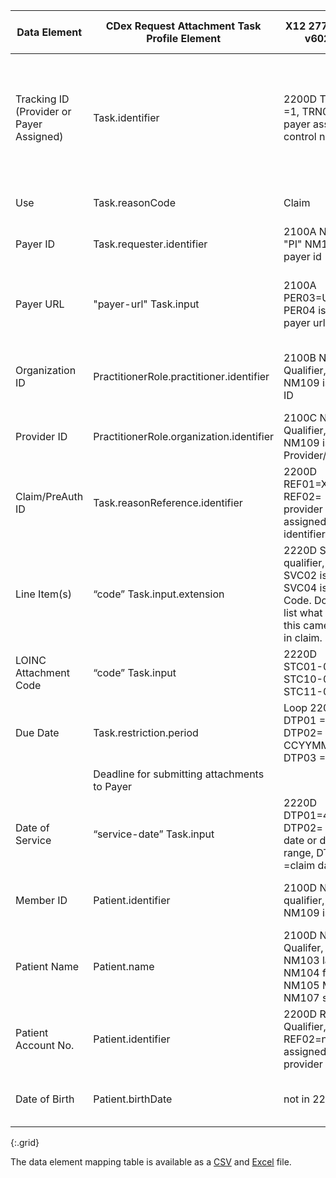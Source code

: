 <!-- requests-277_278.md
*****************************************************************************************************
*                                  WARNING: DO NOT EDIT THIS FILE                                   *
*                                                                                                   *
* This file is generated by csv_to_markdown_tabler.ipynb. Any edits you make to this file will be   *
* overwritten                                                                                       *
* To change the contents of this file, edit input/images/data-element-mapping.csv                     *
*****************************************************************************************************
-->

| Data Element | CDex Request Attachment Task Profile Element | <span class="bg-success" markdown="1">X12 277RFAI-v6020</span><!-- new-content --> | <span class="bg-success" markdown="1">X12n 278 Response-v5010</span><!-- new-content --> | Request Attachments Comments |
|-----|---------|---------------|--------------------|-----------|
| Tracking ID (Provider or Payer Assigned) | Task.identifier | <span class="bg-success" markdown="1">2200D TRN01 =1, TRN02 is payer assigned control number</span><!-- new-content --> | <span class="bg-success" markdown="1">2000E Event level TRN01= 1current or 2 references, TRN02 =Patient event Tracking Number. 2000F Service Level TRN01=1 current and 2 reference, TRN02 = Service level tracking number</span><!-- new-content --> | <span class="bg-success" markdown="1">Payer-assigned tracking/control number</span><!-- new-content --> |
| Use | Task.reasonCode | <span class="bg-success" markdown="1">Claim</span><!-- new-content --> | <span class="bg-success" markdown="1">Prior Auth</span><!-- new-content --> | Choice of "claim" or "preauthorization" |
| Payer ID | Task.requester.identifier | <span class="bg-success" markdown="1">2100A NM108 "PI" NM109 payer id</span><!-- new-content --> | <span class="bg-success" markdown="1">loop 2010A NM108 "PI" NM109 payer id</span><!-- new-content --> | Payer ID |
| Payer URL | "payer-url" Task.input | <span class="bg-success" markdown="1">2100A PER03=UR, PER04 is the payer url</span><!-- new-content --> | <span class="bg-success" markdown="1">loop 2010A PER07 'UR', PER08 is the payer url</span><!-- new-content --> | Payer endpoint where the attachments are submitted using the $submit-operation |
| Organization ID | <span class="bg-success" markdown="1">PractitionerRole.practitioner.identifier</span><!-- new-content --> | <span class="bg-success" markdown="1">2100B NM108 Qualifier, NM109 is Org ID</span><!-- new-content --> | <span class="bg-success" markdown="1">loop 2010B 'NM101 NM102=2, NM109=ID#</span><!-- new-content --> | Organization of provider who submitted claim/prior authorization |
| Provider ID | <span class="bg-success" markdown="1">PractitionerRole.organization.identifier</span><!-- new-content --> | <span class="bg-success" markdown="1">2100C NM108 Qualifier, NM109 is Provider/org ID</span><!-- new-content --> | <span class="bg-success" markdown="1">2010EA NM101, NM102=1,NM109=ID#</span><!-- new-content --> | Provider who submitted claim/prior authorization |
| Claim/PreAuth ID | Task.reasonReference.identifier | <span class="bg-success" markdown="1">2200D REF01=X1, REF02= provider assigned identifier</span><!-- new-content --> | <span class="bg-success" markdown="1"> 2000F Service Level TRN01=1 current and 2 reference, TRN02 = service trace number</span><!-- new-content --> | <span class="bg-success" markdown="1">Provider-assigned claim/prior authorization ID</span><!-- new-content --> |
| Line Item(s) | “code” Task.input.extension | <span class="bg-success" markdown="1">2220D SVC01 qualifier, SVC02 is the $, SVC04 is REV Code. Does not list what line this came in on in claim.</span><!-- new-content --> | <span class="bg-success" markdown="1">Line item level 2000F TRN01=1, TRN02 is Payer Tracking </span><!-- new-content --> | Claim/prior authorization line item numbers |
| LOINC Attachment Code | “code” Task.input | <span class="bg-success" markdown="1">2220D STC01-02, STC10-02, STC11-02</span><!-- new-content --> | <span class="bg-success" markdown="1">2000E HI or 2000F PWK?</span><!-- new-content --> | LOINC attachment codes |
| Due Date | Task.restriction.period | <span class="bg-success" markdown="1">Loop 2200D DTP01 = 106, DTP02= D8 CCYYMMDD, DTP03 =Date</span><!-- new-content --> | <span class="bg-success" markdown="1">We cannot find a "due date" in the 278 response.
</span><!-- new-content --> | Deadline for submitting attachments to Payer |
| Date of Service | “service-date” Task.input | <span class="bg-success" markdown="1">2220D DTP01=472, DTP02= single date or date range, DTP03 =claim date/s</span><!-- new-content --> | <span class="bg-success" markdown="1">2000E event level, 2000F line level DTP 01=742, 02=format, 03=date</span><!-- new-content --> | Date of service for claim/prior authorization |
| Member ID | Patient.identifier | <span class="bg-success" markdown="1">2100D NM108 qualifier, NM109 is ID</span><!-- new-content --> | <span class="bg-success" markdown="1">2010C NM1 Segment element 08 is the Qualifier and NM109 is the actual ID.</span><!-- new-content --> | Payer assigned patient identifier |
| Patient Name | Patient.name | <span class="bg-success" markdown="1">2100D NM102 Qualifer, NM103 last NM104 first, NM105 MI, NM107 suffix</span><!-- new-content --> | <span class="bg-success" markdown="1">2010C NM1 Segment element 03 is the last name, 04 is first, qualifier is NM101.</span><!-- new-content --> | Patient demographic information for patient matching |
| Patient Account No. | Patient.identifier | <span class="bg-success" markdown="1">2200D REF01= Qualifier, REF02=number assigned by provider</span><!-- new-content --> | <span class="bg-success" markdown="1">loop 2010C REF "EJ" REF02 "#"</span><!-- new-content --> | <span class="bg-success" markdown="1">Patient Account Number is a provider-assigned identifier</span><!-- new-content --> |
| Date of Birth | Patient.birthDate | <span class="bg-success" markdown="1">not in 227 RFAI</span><!-- new-content --> | <span class="bg-success" markdown="1">2010C Loop DMG01 is the qualifier and DMG02 is actual date of birth</span><!-- new-content --> | Patient demographic information for patient matching |
{:.grid}

The data element mapping table is available as a [CSV](data-element-mapping.csv) and [Excel](data-element-mapping.xlsx) file.